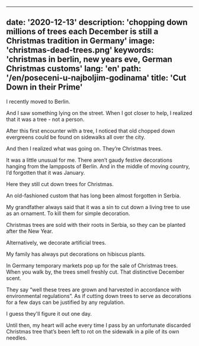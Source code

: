 ---
date: '2020-12-13'
description: 'chopping down millions of trees each December is still a Christmas tradition in Germany'
image: 'christmas-dead-trees.png'
keywords: 'christmas in berlin, new years eve, German Christmas customs'
lang: 'en'
path: '/en/poseceni-u-najboljim-godinama'
title: 'Cut Down in their Prime'
------

I recently moved to Berlin.

And I saw something lying on the street. When I got closer to help, I realized that it was a tree - not a person.

After this first encounter with a tree, I noticed that old chopped down evergreens could be found on sidewalks all over the city.

And then I realized what was going on. They’re Christmas trees.

It was a little unusual for me. There aren’t gaudy festive decorations hanging from the lampposts of Berlin. And in the middle of moving country, I’d forgotten that it was January.

Here they still cut down trees for Christmas.

An old-fashioned custom that has long been almost forgotten in Serbia.

My grandfather always said that it was a sin to cut down a living tree to use as an ornament. To kill them for simple decoration.

Christmas trees are sold with their roots in Serbia, so they can be planted after the New Year.

Alternatively, we decorate artificial trees.

My family has always put decorations on hibiscus plants.

In Germany temporary markets pop up for the sale of Christmas trees. When you walk by, the trees smell freshly cut. That distinctive December scent.

They say “well these trees are grown and harvested in accordance with environmental regulations”. As if cutting down trees to serve as decorations for a few days can be justified by any regulation.

I guess they'll figure it out one day.

Until then, my heart will ache every time I pass by an unfortunate discarded Christmas tree that’s been left to rot on the sidewalk in a pile of its own needles.
